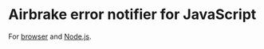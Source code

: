 # Airbrake error notifier for JavaScript

For [browser](packages/airbrake-js) and [Node.js](packages/node-airbrake).
